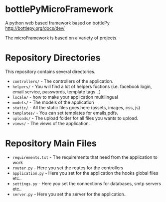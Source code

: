# bottlePyMicroFramework

A python web based framework based on bottlePy http://bottlepy.org/docs/dev/

The microFramework is based on a variety of projects. 

Repository Directories
======================

This repository contains several directories. 

* `controllers/` - The controllers of the application.
* `helpers/` - You will find a lot of helpers fuctions (i.e. facebook login, email service, passwords, template tags ..)
* `locale/` - how to make your application multilingual 
* `models/` - The models of the application
* `static/` - All the static files goes here (assets, images, css, js)
* `templates/` - You can set templates for emails,pdfs.
* `uploads/` - The upload folder for all files you wants to upload.
* `views/` - The views of the application.

Repository Main Files
======================

* `requirements.txt` - The requirements that need from the application to work
* `router.py` - Here you set the routes for the controllers
* `application.py` - Here you set for the application the hooks global files etc..
* `settings.py` - Here you set the connections for databases, smtp servers etc..
* `server.py` - Here you set the server for the application..

